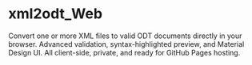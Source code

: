 # xml2odt_Web
Convert one or more XML files to valid ODT documents directly in your browser. Advanced validation, syntax-highlighted preview, and Material Design UI. All client-side, private, and ready for GitHub Pages hosting.
